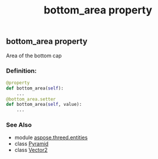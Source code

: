 ﻿---
title: bottom_area property
second_title: Aspose.3D for Python via .NET API References
description: 
type: docs
weight: 100
url: /python-net/aspose.threed.entities/pyramid/bottom_area/
is_root: false
---

## bottom_area property


Area of the bottom cap
### Definition:
```python
@property
def bottom_area(self):
    ...
@bottom_area.setter
def bottom_area(self, value):
    ...
```

### See Also
* module [aspose.threed.entities](../../)
* class [Pyramid](/3d/python-net/aspose.threed.entities/pyramid)
* class [Vector2](/3d/python-net/aspose.threed.utilities/vector2)
